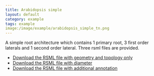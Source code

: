 ```yaml
---
title: Arabidopsis simple
layout: default
category: example
tags: example
image:/image/example/arabidopsis_simple_tn.png
---
```


A simple root architecture which contains 1 primary root, 3 first order laterals and 1 second order lateral. Three rsml files are provided.


  - [Download the RSML file with geometry and topology only](/images/examples/arabidopsis_simple.rsml)
  - [Download the RSML file with diameter](/images/examples/arabidopsis_simple_with_diameter.rsml)
  - [Download the RSML file with additional annotation](/images/examples/arabidopsis_simple_annotation.rsml)
